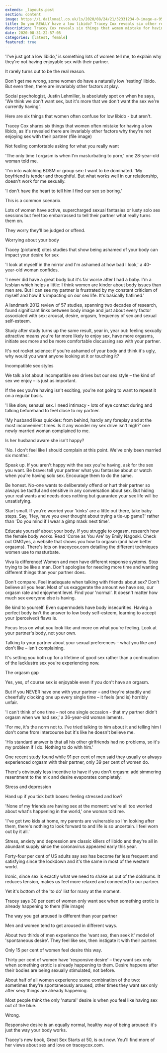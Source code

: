 ```yaml
---
extends: _layouts.post
section: content
image: https://i.dailymail.co.uk/1s/2020/08/24/21/32331234-0-image-a-95_1598299836621.jpg 
title: Do you REALLY have a low libido? Tracey Cox reveals six other reasons why YOU dont want sex 
description: Tracey Cox reveals six things that women mistake for having a low libido. The British sex and relationship expert says having compatible sex styles is just as important as having a similar sex drive. 
date: 2020-08-31-22-57-05 
categories: [latest, female] 
featured: true 
--- 
```

'I've just got a low libido,' is something lots of women tell me, to explain why they're not having enjoyable sex with their partner.

It rarely turns out to be the real reason.

Don't get me wrong, some women do have a naturally low 'resting' libido. But even then, there are invariably other factors at play.

Social psychologist, Justin Lehmiller, is absolutely spot on when he says, 'We think we don't want sex, but it's more that we don't want the sex we're currently having'.

Here are six things that women often confuse for low libido - but aren't.

Tracey Cox shares six things that women often mistake for having a low libido, as it's revealed there are invariably other factors why they're not enjoying sex with their partner (file image)

Not feeling comfortable asking for what you really want

'The only time I orgasm is when I'm masturbating to porn,' one 28-year-old woman told me.

'I'm into watching BDSM or group sex: I want to be dominated. 'My boyfriend is tender and thoughtful. But what works well in our relationship, doesn't work for me sexually.

'I don't have the heart to tell him I find our sex so boring.'

This is a common scenario.

Lots of women have active, supercharged sexual fantasies or lusty solo sex sessions but feel too embarrassed to tell their partner what really turns them on.

They worry they'll be judged or offend.

Worrying about your body

Tracey (pictured) cites studies that show being ashamed of your body can impact your desire for sex 

'I look at myself in the mirror and I'm ashamed at how bad I look,' a 40-year-old woman confides.

'I never did have a great body but it's far worse after I had a baby. I'm a lesbian which helps a little: I think women are kinder about body issues than men are. But I can see my partner is frustrated by my constant criticism of myself and how it's impacting on our sex life. It's basically flatlined.'

A landmark 2012 review of 57 studies, spanning two decades of research, found significant links between body image and just about every factor associated with sex: arousal, desire, orgasm, frequency of sex and sexual self-esteem.

Study after study turns up the same result, year in, year out: feeling sexually attractive means you're far more likely to enjoy sex, have more orgasms, initiate sex more and be more comfortable discussing sex with your partner.

It's not rocket science: if you're ashamed of your body and think it's ugly, why would you want anyone looking at it or touching it?

Incompatible sex styles

We talk a lot about incompatible sex drives but our sex style – the kind of sex we enjoy – is just as important.

If the sex you're having isn't exciting, you're not going to want to repeat it on a regular basis.

'I like slow, sensual sex. I need intimacy - lots of eye contact during and talking beforehand to feel close to my partner.

'My husband likes quickies: from behind, hardly any foreplay and at the most inconvenient times. Is it any wonder my sex drive isn't high?' one newly married woman complained to me.

Is her husband aware she isn't happy?

'No. I don't feel like I should complain at this point. We've only been married six months'.

Speak up. If you aren't happy with the sex you're having, ask for the sex you want. Be brave: tell your partner what you fantasise about or watch when you're having solo sex. Encourage them to do the same.

Be honest. No-one wants to deliberately offend or hurt their partner so always be tactful and sensitive in any conversation about sex. But hiding your real wants and needs does nothing but guarantee your sex life will be unsatisfying.

Start small. If you're worried your 'kinks' are a little out there, take baby steps. Say, 'Hey, have you ever thought about trying a tie-up game?' rather than 'Do you mind if I wear a gimp mask next time'.

Educate yourself about your body. If you struggle to orgasm, research how the female body works. Read 'Come as You Are' by Emily Nagoski. Check out OMGyes, a website that shows you how to orgasm (and have better orgasms). There's lots on traceycox.com detailing the different techniques women use to masturbate.

Viva la difference! Women and men have different response systems. Stop trying to be like a man. Don't apologise for needing more time and wanting different things than your partner does.

Don't compare. Feel inadequate when talking with friends about sex? Don't believe all you hear. Most of us exaggerate the amount we have sex, our orgasm rate and enjoyment level. Find your 'normal'. It doesn't matter how much sex everyone else is having.

Be kind to yourself. Even supermodels have body insecurities. Having a perfect body isn't the answer to low body self-esteem, learning to accept your (perceived) flaws is.

Focus less on what you look like and more on what you're feeling. Look at your partner's body, not your own.

Talking to your partner about your sexual preferences – what you like and don't like – isn't complaining.

It's setting you both up for a lifetime of good sex rather than a continuation of the lacklustre sex you're experiencing now.

The orgasm gap

Yes, yes, of course sex is enjoyable even if you don't have an orgasm.

But if you NEVER have one with your partner – and they're steadily and cheerfully clocking one up every single time – it feels (and is) horribly unfair.

'I can't think of one time – not one single occasion - that my partner didn't orgasm when we had sex,' a 36-year-old woman laments.

'For me, it's the norm not to. I've tried talking to him about it and telling him I don't come from intercourse but it's like he doesn't believe me.

'His standard answer is that all his other girlfriends had no problems, so it's my problem if I do. Nothing to do with him.'

One recent study found while 91 per cent of men said they usually or always experienced orgasm with their partner, only 39 per cent of women do.

There's obviously less incentive to have if you don't orgasm: add simmering resentment to the mix and desire evaporates completely.

Stress and depression

Hand up if you tick both boxes: feeling stressed and low?

'None of my friends are having sex at the moment: we're all too worried about what's happening in the world,' one woman told me.

'I've got two kids at home, my parents are vulnerable so I'm looking after them, there's nothing to look forward to and life is so uncertain. I feel worn out by it all.'

Stress, anxiety and depression are classic killers of libido and they're all in abundant supply since the coronavirus appeared early this year.

Forty-four per cent of US adults say sex has become far less frequent and satisfying since the lockdown and it's the same in most of the western world.

Ironic, since sex is exactly what we need to shake us out of the doldrums. It reduces tension, makes us feel more relaxed and connected to our partner.

Yet it's bottom of the 'to do' list for many at the moment.

Tracey says 30 per cent of women only want sex when something erotic is already happening to them (file image) 

The way you get aroused is different than your partner

Men and women tend to get aroused in different ways.

About two thirds of men experience the 'want sex, then seek it' model of 'spontaneous desire'. They feel like sex, then instigate it with their partner.

Only 15 per cent of women feel desire this way.

Thirty per cent of women have 'responsive desire' – they want sex only when something erotic is already happening to them. Desire happens after their bodies are being sexually stimulated, not before.

About half of all women experience some combination of the two: sometimes they're spontaneously aroused, other times they want sex only after sexy things are already happening.

Most people think the only 'natural' desire is when you feel like having sex out of the blue.

Wrong.

Responsive desire is an equally normal, healthy way of being aroused: it's just the way your body works.

Tracey's new book, Great Sex Starts at 50, is out now. You'll find more of her views about sex and love on traceycox.com. 

